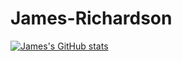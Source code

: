 # James-Richardson
[![James's GitHub stats](https://github-readme-stats.vercel.app/api?username=james02135&theme=highcontrast)](https://github.com/anuraghazra/github-readme-stats)
